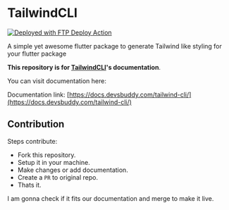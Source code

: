 # TailwindCLI

[<img alt="Deployed with FTP Deploy Action" src="https://img.shields.io/badge/Deployed With-FTP DEPLOY ACTION-%3CCOLOR%3E?style=for-the-badge&color=0077b6">](https://github.com/SamKirkland/FTP-Deploy-Action)

A simple yet awesome flutter package to generate Tailwind like styling for your flutter package

**This repository is for [TailwindCLI](https://github.com/thedevsbuddy/tailwind_cli)'s documentation**.

You can visit documentation here:

Documentation link: [https://docs.devsbuddy.com/tailwind-cli/](https://docs.devsbuddy.com/tailwind-cli/)

## Contribution

Steps contribute:
- Fork this repository.
- Setup it in your machine.
- Make changes or add documentation.
- Create a `PR` to original repo.
- Thats it.

I am gonna check if it fits our documentation and merge to make it live.
